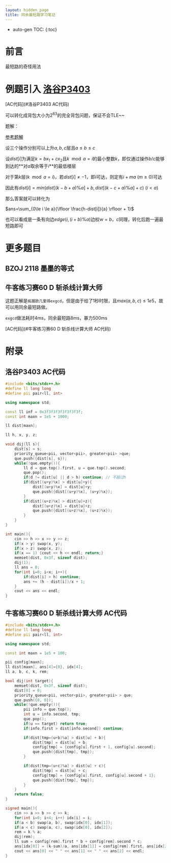 ```yaml
---
layout: hidden_page
title: 同余最短路学习笔记
---
```


* auto-gen TOC:
{:toc}

# 前言

最短路的奇怪用法




# 例题引入 [洛谷P3403](https://www.luogu.com.cn/problem/P3403)

[AC代码](#洛谷P3403 AC代码)

可以转化成背包大小为$2^{63}$的完全背包问题，保证不会TLE~~

题解：

[参考题解](https://www.luogu.com.cn/blog/L02m/solution-p3403)

设三个操作分别可以上升$a, b, c$层且$a\le b \le c$

设$dist[i]$为满足$k=bx_1 + cx_2$且$k \mod a = i$的最小整数$k$，即仅通过操作$b/c$能够到达的**对$a$取余等于$i$**的最低楼层

对于第$k$层($k \mod a = i$)，若$dist[i] \ne -1$，即$i$可达，则定有$i+ma \ (m\ge0)$可达

因此有$dist[i]=min(dist[(k-b+a)\%a]+b, dist[(k-c+a)\%a]+c)\ (i<a)$ 

那么答案就可以转化为

$ans=\sum_{0\le i \le a}{\lfloor \frac{h-dist[i]}{a} \rfloor + 1}$

也可以看成是一条有向边$edge(i, (i+b)\%a)$边权$w=b$，$c$同理，转化后跑一遍最短路即可



# 更多题目

## BZOJ 2118  墨墨的等式

## 牛客练习赛60 D 斩杀线计算大师

这题正解是`拓展欧几里得exgcd`，但是由于给了1秒时限，且$max(a,b,c)\le1e5$，故可以用同余最短路做。

`exgcd`做法耗时4ms，同余最短路8ms，暴力500ms

[AC代码](#牛客练习赛60 D 斩杀线计算大师 AC代码)



# 附录

## 洛谷P3403 AC代码

```c++
#include <bits/stdc++.h>
#define ll long long
#define pii pair<ll, int> 

using namespace std;

const ll inf = 0x3f3f3f3f3f3f3f3f;
const int maxn = 1e5 + 1000;

ll dist[maxn];

ll h, x, y, z;

void dij(ll s){
    dist[s] = s;
    priority_queue<pii, vector<pii>, greater<pii> >que;
    que.push({dist[s], s});
    while(!que.empty()){
        ll d = que.top().first, u = que.top().second;
        que.pop();
        if(d != dist[u] || d > h) continue; // 不超过h
        if(dist[(u+y)%x] > dist[u]+y){
            dist[(u+y)%x] = dist[u]+y;
            que.push({dist[(u+y)%x], (u+y)%x});
        }
        if(dist[(u+z)%x] > dist[u]+z){
            dist[(u+z)%x] = dist[u]+z;
            que.push({dist[(u+z)%x], (u+z)%x});
        }
    }
}

int main(){
    cin >> h >> x >> y >> z;
    if(x > y) swap(x, y);
    if(x > z) swap(x, z);
    if(x == 1) {cout << h << endl; return;}
    memset(dist, 0x3f, sizeof dist);
    dij(1);
    ll ans = 0;
    for(int i=0; i<x; i++){
        if(dist[i] > h) continue;
        ans += (h - dist[i])/x + 1;
    }
    cout << ans << endl;
}
```



## 牛客练习赛60 D 斩杀线计算大师 AC代码

```c++
#include <bits/stdc++.h>
#define ll long long
#define pii pair<ll, int>  

using namespace std;

const int maxn = 1e5 + 100;

pii config[maxn];
ll dist[maxn], ans[4]={0}, idx[4];
ll a, b, c, k, rem;

bool dij(int target){
	memset(dist, 0x3f, sizeof dist);
	dist[0] = 0;
	priority_queue<pii, vector<pii>, greater<pii> > que;
	que.push({0, 0});
	while(!que.empty()){
		pii info = que.top();
		int u = info.second, tmp;
		que.pop();
		if(u == target) return true;
		if(info.first > dist[info.second]) continue;

		if(dist[tmp=(u+b)%a] > dist[u] + b){
			dist[tmp] = dist[u] + b;
			config[tmp] = {config[u].first + 1, config[u].second};
			que.push({dist[tmp], tmp});
		}

		if(dist[tmp=(u+c)%a] > dist[u] + c){
			dist[tmp] = dist[u] + c;
			config[tmp] = {config[u].first, config[u].second + 1};
			que.push({dist[tmp], tmp});
		}
	}
	return false;
}

signed main(){
	cin >> a >> b >> c >> k;
	for(int i=0; i<4; i++) idx[i] = i;
	if(a < b) swap(a, b), swap(idx[0], idx[1]);
	if(a < c) swap(a, c), swap(idx[0], idx[2]);
	rem = k % a;
	dij(rem);
	ll sum = config[rem].first * b + config[rem].second * c;
	ans[idx[0]] = (k-sum)/a, ans[idx[1]] = config[rem].first, ans[idx[2]] = config[rem].second;
    cout << ans[0] << " " << ans[1] << " " << ans[2] << endl;
}

```



